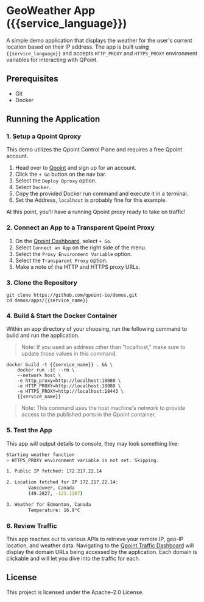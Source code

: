 <!--

Warning: This is a generated file. Do Not Edit.

-->
# GeoWeather App ({{service_language}})

A simple demo application that displays the weather for the user's current location based on their IP address. The app is built using `{{service_language}}` and accepts `HTTP_PROXY` and `HTTPS_PROXY` environment variables for interacting with QPoint.

## Prerequisites

- Git
- Docker

## Running the Application

### 1. Setup a Qpoint Qproxy
This demo utilizes the Qpoint Control Plane and requires a free Qpoint account.

1. Head over to [Qpoint](https://qpoint.io) and sign up for an account.
2. Click the `+ Go` button on the nav bar.
3. Select the `Deploy Qproxy` option.
4. Select `Docker`.
5. Copy the provided Docker run command and execute it in a terminal.
6. Set the Address, `localhost` is probably fine for this example.

At this point, you'll have a running Qpoint proxy ready to take on traffic!

### 2. Connect an App to a Transparent Qpoint Proxy

1. On the [Qpoint Dashboard](https://qpoint.io), select `+ Go`.
2. Select `Connect an App` on the right side of the menu.
3. Select the `Proxy Environment Variable` option.
4. Select the `Transparent Proxy` option.
5. Make a note of the HTTP and HTTPS proxy URLs.

### 3. Clone the Repository

```
git clone https://github.com/qpoint-io/demos.git
cd demos/apps/{{service_name}}
```

### 4. Build & Start the Docker Container
Within an app directory of your choosing, run the following command to build and run the application.

> Note: If you used an address other than "localhost," make sure to update those values in this command.

```
docker build -t {{service_name}} . && \
    docker run -it --rm \
    --network host \
    -e http_proxy=http://localhost:18080 \
    -e HTTP_PROXY=http://localhost:18080 \
    -e HTTPS_PROXY=http://localhost:18443 \
    {{service_name}}
```

> Note: This command uses the host machine's network to provide access to the published ports in the Qpoint container. 

### 5. Test the App

This app will output details to console, they may look something like:

```bash
Starting weather function
> HTTPS_PROXY environment variable is not set. Skipping.

1. Public IP fetched: 172.217.22.14

2. Location fetched for IP 172.217.22.14:
        Vancouver, Canada
        (49.2827, -123.1207)

3. Weather for Edmonton, Canada
        Temperature: 16.9°C
```

### 6. Review Traffic

This app reaches out to various APIs to retrieve your remote IP, geo-IP location, and weather data. Navigating to the [Qpoint Traffic Dashboard](https://qpoint.io) will display the domain URLs being accessed by the application. Each domain is clickable and will let you dive into the traffic for each.

## License

This project is licensed under the Apache-2.0 License.
